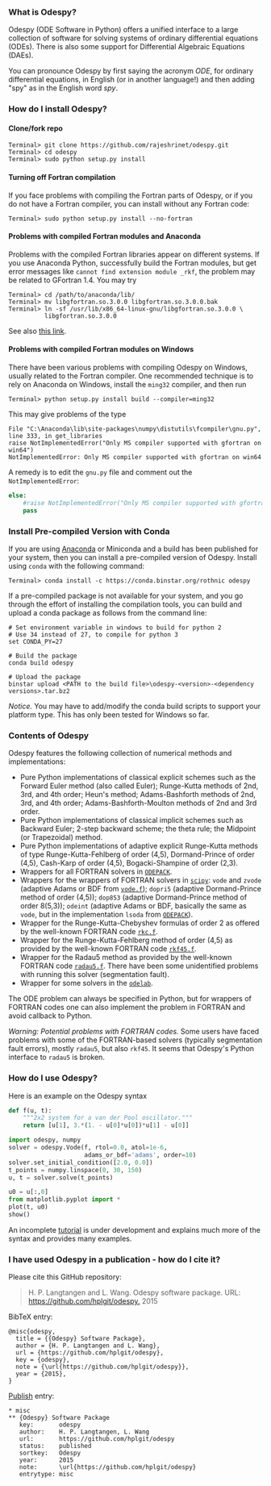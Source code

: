 ### What is Odespy?

Odespy (ODE Software in Python) offers a unified interface to a
large collection of software for solving systems of ordinary
differential equations (ODEs). There is also some support for
Differential Algebraic Equations (DAEs).

You can pronounce Odespy by first saying the acronym *ODE*, for
ordinary differential equations, in English (or in another language!)
and then adding "spy" as in the English word *spy*.

### How do I install Odespy?


#### Clone/fork repo


```
Terminal> git clone https://github.com/rajeshrinet/odespy.git
Terminal> cd odespy
Terminal> sudo python setup.py install
```

#### Turning off Fortran compilation

If you face problems with compiling the Fortran parts of Odespy,
or if you do not have a Fortran compiler, you can install without
any Fortran code:


```
Terminal> sudo python setup.py install --no-fortran
```

#### Problems with compiled Fortran modules and Anaconda

Problems with the compiled Fortran libraries appear on different systems.
If you use Anaconda Python, successfully build the Fortran modules, but
get error messages like `cannot find extension module _rkf`, the problem
may be related to GFortran 1.4. You may try


```
Terminal> cd /path/to/anaconda/lib/
Terminal> mv libgfortran.so.3.0.0 libgfortran.so.3.0.0.bak
Terminal> ln -sf /usr/lib/x86_64-linux-gnu/libgfortran.so.3.0.0 \
          libgfortran.so.3.0.0
```

See also [this link](http://stackoverflow.com/questions/9628273/libgfortran-version-gfortran-1-4-not-found).

#### Problems with compiled Fortran modules on Windows

There have been various problems with compiling Odespy on Windows,
usually related to the Fortran compiler.
One recommended technique is to rely on Anaconda on Windows,
install the `ming32` compiler, and then run


```
Terminal> python setup.py install build --compiler=ming32
```

This may give problems of the type


```
File "C:\Anaconda\lib\site-packages\numpy\distutils\fcompiler\gnu.py",
line 333, in get_libraries
raise NotImplementedError("Only MS compiler supported with gfortran on win64")
NotImplementedError: Only MS compiler supported with gfortran on win64
```

A remedy is to edit the `gnu.py` file and comment out the
`NotImplementedError`:


```python
else:
    #raise NotImplementedError("Only MS compiler supported with gfortran on win64")
    pass
```

### Install Pre-compiled Version with Conda

If you are using [Anaconda](https://store.continuum.io/cshop/anaconda/) or Miniconda and a build has been published for your system, then you can install a pre-compiled version of Odespy. Install using `conda` with the following command:


```
Terminal> conda install -c https://conda.binstar.org/rothnic odespy
```

If a pre-compiled package is not available for your system, and you go
through the effort of installing the compilation tools, you can build
and upload a conda package as follows from the command line:


```shell
# Set environment variable in windows to build for python 2
# Use 34 instead of 27, to compile for python 3
set CONDA_PY=27

# Build the package
conda build odespy

# Upload the package
binstar upload <PATH to the build file>\odespy-<version>-<dependency versions>.tar.bz2
```

*Notice.* 
You may have to add/modify the conda build scripts to support your platform type. This has only been tested for Windows so far.




### Contents of Odespy

Odespy features the following collection of numerical methods and
implementations:

  * Pure Python implementations of classical explicit schemes such as
    the Forward Euler method (also called Euler);
    Runge-Kutta methods of 2nd, 3rd, and 4th order; Heun's method;
    Adams-Bashforth methods of 2nd, 3rd, and 4th order;
    Adams-Bashforth-Moulton methods of 2nd and 3rd order.
  * Pure Python implementations of classical implicit schemes such as
    Backward Euler; 2-step backward scheme; the theta rule;
    the Midpoint (or Trapezoidal) method.
  * Pure Python implementations of adaptive explicit Runge-Kutta
    methods of type Runge-Kutta-Fehlberg of order (4,5), Dormand-Prince
    of order (4,5), Cash-Karp of order (4,5), Bogacki-Shampine of order (2,3).
  * Wrappers for all FORTRAN solvers in [`ODEPACK`](http://www.netlib.org/odepack).
  * Wrappers for the wrappers of FORTRAN solvers in [`scipy`](http://www.scipy.org):
    `vode` and `zvode` (adaptive Adams or BDF from [`vode.f`](http://www.netlib.org/ode/vode.f));
    `dopri5` (adaptive Dormand-Prince method of order (4,5));
    `dop853` (adaptive Dormand-Prince method of order 8(5,3));
    `odeint` (adaptive Adams or BDF, basically the same as `vode`, but in the implementation `lsoda` from [`ODEPACK`](http://www.netlib.org/odepack/)).
  * Wrapper for the Runge-Kutta-Chebyshev formulas of order 2 as
    offered by the well-known FORTRAN code [`rkc.f`](http://www.netlib.org/ode/rkc.f).
  * Wrapper for the Runge-Kutta-Fehlberg method of
    order (4,5) as provided by the well-known FORTRAN code [`rkf45.f`](http://www.netlib.org/ode/rkf45.f).
  * Wrapper for the Radau5 method as provided by the well-known FORTRAN code
    [`radau5.f`](http://www.unige.ch/~hairer/prog/stiff/radau5.f).
    There have been some unidentified problems with running this solver (segmentation fault).
  * Wrapper for some solvers in the [`odelab`](https://github.com/olivierverdier/odelab).

The ODE problem can always be specified in Python, but for wrappers of
FORTRAN codes one can also implement the problem in FORTRAN and avoid
callback to Python.

*Warning: Potential problems with FORTRAN codes.* 
Some users have faced problems with some of the FORTRAN-based solvers
(typically segmentation fault errors), mostly `radau5`, but also `rkf45`.
It seems that Odespy's Python interface to `radau5` is broken.



### How do I use Odespy?

Here is an example on the Odespy syntax


```python
def f(u, t):
    """2x2 system for a van der Pool oscillator."""
    return [u[1], 3.*(1. - u[0]*u[0])*u[1] - u[0]]

import odespy, numpy
solver = odespy.Vode(f, rtol=0.0, atol=1e-6,
                     adams_or_bdf='adams', order=10)
solver.set_initial_condition([2.0, 0.0])
t_points = numpy.linspace(0, 30, 150)
u, t = solver.solve(t_points)

u0 = u[:,0]
from matplotlib.pyplot import *
plot(t, u0)
show()
```

An incomplete [tutorial](http://hplgit.github.io/odespy/doc/tutorial/html/index.html) is under
development and explains much more of the syntax and provides many
examples.

### I have used Odespy in a publication - how do I cite it?

Please cite this GitHub repository:

> H. P. Langtangen and L. Wang. Odespy software package.
> URL: <https://github.com/hplgit/odespy.> 2015



BibTeX entry:


```
@misc{odespy,
  title = {{Odespy} Software Package},
  author = {H. P. Langtangen and L. Wang},
  url = {https://github.com/hplgit/odespy},
  key = {odespy},
  note = {\url{https://github.com/hplgit/odespy}},
  year = {2015},
}
```

[Publish](https://bitbucket.org/logg/publish) entry:


```
* misc
** {Odespy} Software Package
   key:       odespy
   author:    H. P. Langtangen, L. Wang
   url:       https://github.com/hplgit/odespy
   status:    published
   sortkey:   Odespy
   year:      2015
   note:      \url{https://github.com/hplgit/odespy}
   entrytype: misc
```

